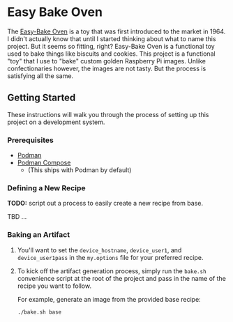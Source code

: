 # Easy Bake Oven

The [Easy-Bake Oven](https://en.wikipedia.org/wiki/Easy-Bake_Oven) is a toy that
was first introduced to the market in 1964. I didn't actually know that until I
started thinking about what to name this project. But it seems so fitting,
right? Easy-Bake Oven is a functional toy used to bake things like biscuits and
cookies. This project is a functional "toy" that I use to "bake" custom golden
Raspberry Pi images. Unlike confectionaries however, the images are not tasty.
But the process is satisfying all the same.

## Getting Started

These instructions will walk you through the process of setting up this project
on a development system.

### Prerequisites

- [Podman](https://docs.podman.io/en/latest/)
- [Podman Compose](https://github.com/containers/podman-compose)
    - (This ships with Podman by default)

### Defining a New Recipe

**TODO:** script out a process to easily create a new recipe from base.

TBD ...

### Baking an Artifact

1.  You'll want to set the `device_hostname`, `device_user1`, and
    `device_user1pass` in the `my.options` file for your preferred recipe.

2.  To kick off the artifact generation process, simply run the `bake.sh`
    convenience script at the root of the project and pass in the name of the
    recipe you want to follow.

    For example, generate an image from the provided base recipe:

    ```sh
    ./bake.sh base
    ```
